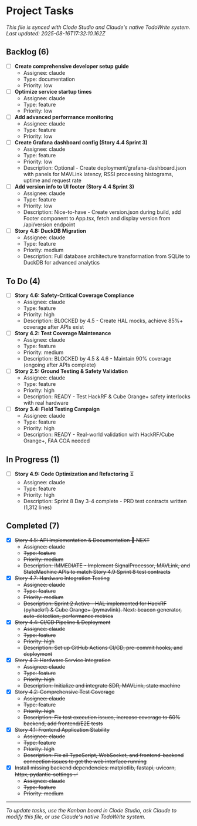 # Project Tasks

*This file is synced with Clode Studio and Claude's native TodoWrite system.*  
*Last updated: 2025-08-16T17:32:10.162Z*

## Backlog (6)

- [ ] **Create comprehensive developer setup guide**
  - Assignee: claude
  - Type: documentation
  - Priority: low
- [ ] **Optimize service startup times**
  - Assignee: claude
  - Type: feature
  - Priority: low
- [ ] **Add advanced performance monitoring**
  - Assignee: claude
  - Type: feature
  - Priority: low
- [ ] **Create Grafana dashboard config (Story 4.4 Sprint 3)**
  - Assignee: claude
  - Type: feature
  - Priority: low
  - Description: Optional - Create deployment/grafana-dashboard.json with panels for MAVLink latency, RSSI processing histograms, uptime and request rate
- [ ] **Add version info to UI footer (Story 4.4 Sprint 3)**
  - Assignee: claude
  - Type: feature
  - Priority: low
  - Description: Nice-to-have - Create version.json during build, add Footer component to App.tsx, fetch and display version from /api/version endpoint
- [ ] **Story 4.8: DuckDB Migration**
  - Assignee: claude
  - Type: feature
  - Priority: medium
  - Description: Full database architecture transformation from SQLite to DuckDB for advanced analytics

## To Do (4)

- [ ] **Story 4.6: Safety-Critical Coverage Compliance**
  - Assignee: claude
  - Type: feature
  - Priority: high
  - Description: BLOCKED by 4.5 - Create HAL mocks, achieve 85%+ coverage after APIs exist
- [ ] **Story 4.2: Test Coverage Maintenance**
  - Assignee: claude
  - Type: feature
  - Priority: medium
  - Description: BLOCKED by 4.5 & 4.6 - Maintain 90% coverage (ongoing after APIs complete)
- [ ] **Story 2.5: Ground Testing & Safety Validation**
  - Assignee: claude
  - Type: feature
  - Priority: high
  - Description: READY - Test HackRF & Cube Orange+ safety interlocks with real hardware
- [ ] **Story 3.4: Field Testing Campaign**
  - Assignee: claude
  - Type: feature
  - Priority: high
  - Description: READY - Real-world validation with HackRF/Cube Orange+, FAA COA needed

## In Progress (1)

- [ ] **Story 4.9: Code Optimization and Refactoring** ⏳
  - Assignee: claude
  - Type: feature
  - Priority: high
  - Description: Sprint 8 Day 3-4 complete - PRD test contracts written (1,312 lines)

## Completed (7)

- [x] ~~Story 4.5: API Implementation & Documentation 🎯 NEXT~~
  - ~~Assignee: claude~~
  - ~~Type: feature~~
  - ~~Priority: medium~~
  - ~~Description: IMMEDIATE - Implement SignalProcessor, MAVLink, and StateMachine APIs to match Story 4.9 Sprint 8 test contracts~~
- [x] ~~Story 4.7: Hardware Integration Testing~~
  - ~~Assignee: claude~~
  - ~~Type: feature~~
  - ~~Priority: medium~~
  - ~~Description: Sprint 2 Active - HAL implemented for HackRF (pyhackrf) & Cube Orange+ (pymavlink). Next: beacon generator, auto-detection, performance metrics~~
- [x] ~~Story 4.4: CI/CD Pipeline & Deployment~~
  - ~~Assignee: claude~~
  - ~~Type: feature~~
  - ~~Priority: high~~
  - ~~Description: Set up GitHub Actions CI/CD, pre-commit hooks, and deployment~~
- [x] ~~Story 4.3: Hardware Service Integration~~
  - ~~Assignee: claude~~
  - ~~Type: feature~~
  - ~~Priority: high~~
  - ~~Description: Initialize and integrate SDR, MAVLink, state machine~~
- [x] ~~Story 4.2: Comprehensive Test Coverage~~
  - ~~Assignee: claude~~
  - ~~Type: feature~~
  - ~~Priority: high~~
  - ~~Description: Fix test execution issues, increase coverage to 60% backend, add frontend/E2E tests~~
- [x] ~~Story 4.1: Frontend Application Stability~~
  - ~~Assignee: claude~~
  - ~~Type: feature~~
  - ~~Priority: high~~
  - ~~Description: Fix all TypeScript, WebSocket, and frontend-backend connection issues to get the web interface running~~
- [x] ~~Install missing backend dependencies: matplotlib, fastapi, uvicorn, httpx, pydantic-settings ✅~~
  - ~~Assignee: claude~~
  - ~~Type: feature~~
  - ~~Priority: medium~~

---
*To update tasks, use the Kanban board in Clode Studio, ask Claude to modify this file, or use Claude's native TodoWrite system.*

